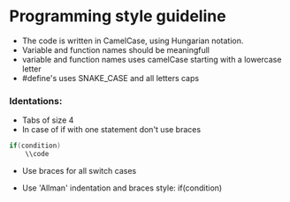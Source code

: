 # Programming style guideline 
 * The code is written in CamelCase, using Hungarian notation.
 * Variable and function names should be meaningfull
 * variable and function names uses camelCase starting with a lowercase letter
 * #define's uses SNAKE_CASE and all letters caps
 
 ### Identations:
 * Tabs of size 4 
 * In case of if with one statement don't use braces
```c++
if(condition)
    \\code
```
 * Use braces for all switch cases

 * Use 'Allman' indentation and braces style:
 if(condition)

